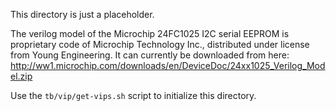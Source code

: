 This directory is just a placeholder.

The verilog model of the Microchip 24FC1025 I2C serial EEPROM is proprietary
code of Microchip Technology Inc., distributed under license from Young
Engineering. It can currently be downloaded from here:
http://ww1.microchip.com/downloads/en/DeviceDoc/24xx1025_Verilog_Model.zip

Use the `tb/vip/get-vips.sh` script to initialize this directory.

